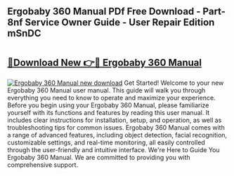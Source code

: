 ## Ergobaby 360 Manual PDf Free Download - Part-8nf Service Owner Guide - User Repair Edition mSnDC

# <h2><a href="http://bc418.oget.top/?id=Ergobaby+360+Manual">🔗Download New 👉🔴 Ergobaby 360 Manual</a></h2>

[![Ergobaby 360 Manual new download](https://i.imgur.com/5g1atiW.png)](http://bc418.oget.top/?id=Ergobaby+360+Manual)
Get Started! Welcome to your new Ergobaby 360 Manual user manual. This guide will walk you through everything you need to know to operate and maximize your experience. Before you begin using your Ergobaby 360 Manual, please familiarize yourself with its functions and features by reading this user manual. It includes clear instructions for installation, setup, and operation, as well as troubleshooting tips for common issues. Ergobaby 360 Manual comes with a range of advanced features, including object detection, facial recognition, customizable settings, and real-time monitoring, all easily controlled through the user-friendly and intuitive interface. We're Here to Guide You Ergobaby 360 Manual. We are committed to providing you with comprehensive support.
